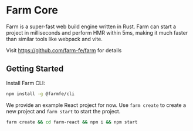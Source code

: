 # Farm Core

Farm is a super-fast web build engine written in Rust. Farm can start a project in milliseconds and perform HMR within 5ms, making it much faster than similar tools like webpack and vite.

Visit https://github.com/farm-fe/farm for details

## Getting Started

Install Farm CLI:

```sh
npm install -g @farmfe/cli
```

We provide an example React project for now. Use `farm create` to create a new project and `farm start` to start the project.

```sh
farm create && cd farm-react && npm i && npm start
```
